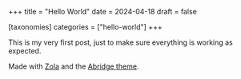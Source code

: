 +++
title = "Hello World"
date = 2024-04-18
draft = false

[taxonomies]
categories = ["hello-world"]
+++

This is my very first post, just to make sure everything is working as expected.

Made with [Zola](https://www.getzola.org/) and the [Abridge theme](https://github.com/jieiku/abridge/).
